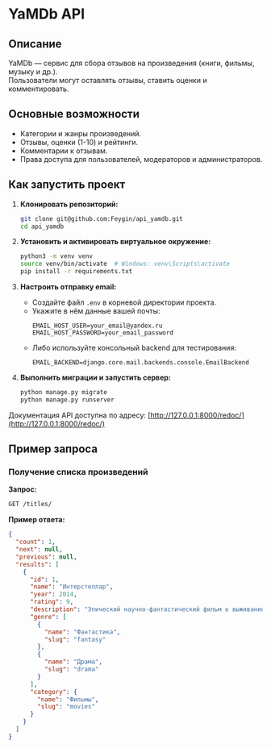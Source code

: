 # YaMDb API

## Описание

YaMDb — сервис для сбора отзывов на произведения (книги, фильмы, музыку и др.).  
Пользователи могут оставлять отзывы, ставить оценки и комментировать. 

## Основные возможности

- Категории и жанры произведений.
- Отзывы, оценки (1-10) и рейтинги.
- Комментарии к отзывам.
- Права доступа для пользователей, модераторов и администраторов.

## Как запустить проект

1. **Клонировать репозиторий:**
    ```bash
    git clone git@github.com:Feygin/api_yamdb.git
    cd api_yamdb
    ```

2. **Установить и активировать виртуальное окружение:**
    ```bash
    python3 -m venv venv
    source venv/bin/activate  # Windows: venv\Scripts\activate
    pip install -r requirements.txt
    ```

3. **Настроить отправку email:**
   - Создайте файл `.env` в корневой директории проекта.
   - Укажите в нём данные вашей почты:
     ```env
     EMAIL_HOST_USER=your_email@yandex.ru
     EMAIL_HOST_PASSWORD=your_email_password
     ```
   - Либо используйте консольный backend для тестирования:
     ```env
     EMAIL_BACKEND=django.core.mail.backends.console.EmailBackend
     ```

4. **Выполнить миграции и запустить сервер:**
    ```bash
    python manage.py migrate
    python manage.py runserver
    ``` 

Документация API доступна по адресу: [http://127.0.0.1:8000/redoc/](http://127.0.0.1:8000/redoc/)

## Пример запроса

### Получение списка произведений

**Запрос:**
```bash
GET /titles/
```

**Пример ответа:**
```json
{
  "count": 1,
  "next": null,
  "previous": null,
  "results": [
    {
      "id": 1,
      "name": "Интерстеллар",
      "year": 2014,
      "rating": 9,
      "description": "Эпический научно-фантастический фильм о выживании человечества.",
      "genre": [
        {
          "name": "Фантастика",
          "slug": "fantasy"
        },
        {
          "name": "Драма",
          "slug": "drama"
        }
      ],
      "category": {
        "name": "Фильмы",
        "slug": "movies"
      }
    }
  ]
}
```